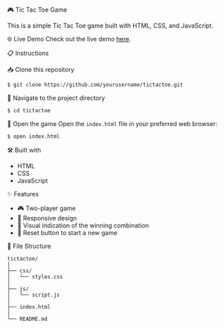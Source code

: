 🎮 Tic Tac Toe Game

This is a simple Tic Tac Toe game built with HTML, CSS, and JavaScript.

🌐 Live Demo
Check out the live demo [here](https://nilesh2302.github.io/Tic-Tac-Toe-Game/).

📋 Instructions

📥 Clone this repository
```bash
$ git clone https://github.com/yourusername/tictactoe.git
```

📂 Navigate to the project directory
```bash
$ cd tictactoe
```

🌟 Open the game
Open the `index.html` file in your preferred web browser:
```bash
$ open index.html
```

🛠️ Built with
- HTML
- CSS
- JavaScript

✨ Features
- 🎮 Two-player game
- 📱 Responsive design
- 🎉 Visual indication of the winning combination
- 🔄 Reset button to start a new game

📁 File Structure
```
tictactoe/
│
├── css/
│   └── styles.css      
│
├── js/
│   └── script.js       
│
├── index.html         
│
└── README.md           
```



